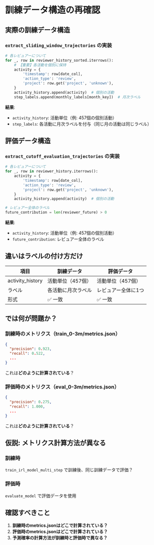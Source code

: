 # 訓練データ構造の再確認

## 実際の訓練データ構造

### `extract_sliding_window_trajectories` の実装

```python
# 各レビュアーについて
for _, row in reviewer_history_sorted.iterrows():
    # 【重要】各活動を個別に保持
    activity = {
        'timestamp': row[date_col],
        'action_type': 'review',
        'project': row.get('project', 'unknown'),
    }
    activity_history.append(activity)  # 個別の活動
    step_labels.append(monthly_labels[month_key])  # 月次ラベル
```

**結果**:
- `activity_history`: 活動単位（例: 457個の個別活動）
- `step_labels`: 各活動に月次ラベルを付与（同じ月の活動は同じラベル）

## 評価データ構造

### `extract_cutoff_evaluation_trajectories` の実装

```python
# 各レビュアーについて
for _, row in reviewer_history.iterrows():
    activity = {
        'timestamp': row[date_col],
        'action_type': 'review',
        'project': row.get('project', 'unknown'),
    }
    activity_history.append(activity)  # 個別の活動

# レビュアー全体のラベル
future_contribution = len(reviewer_future) > 0
```

**結果**:
- `activity_history`: 活動単位（例: 457個の個別活動）
- `future_contribution`: レビュアー全体のラベル

## 違いはラベルの付け方だけ

| 項目 | 訓練データ | 評価データ |
|------|-----------|-----------|
| activity_history | 活動単位（457個） | 活動単位（457個） |
| ラベル | 各活動に月次ラベル | レビュアー全体に1つ |
| 形式 | ✅ 一致 | ✅ 一致 |

## では何が問題か？

### 訓練時のメトリクス（train_0-3m/metrics.json）

```json
{
  "precision": 0.923,
  "recall": 0.522,
  ...
}
```

これは**どのように計算されている**？

### 評価時のメトリクス（eval_0-3m/metrics.json）

```json
{
  "precision": 0.275,
  "recall": 1.000,
  ...
}
```

これは**どのように計算されている**？

## 仮説: メトリクス計算方法が異なる

### 訓練時

`train_irl_model_multi_step` で訓練後、同じ訓練データで評価？

### 評価時

`evaluate_model` で評価データを使用

## 確認すべきこと

1. **訓練時のmetrics.jsonはどこで計算されている？**
2. **評価時のmetrics.jsonはどこで計算されている？**
3. **予測確率の計算方法が訓練時と評価時で異なる？**
